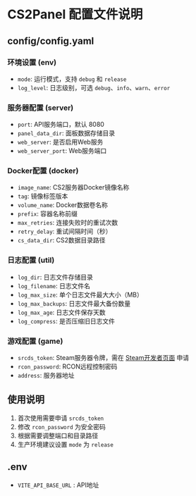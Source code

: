 # CS2Panel 配置文件说明

## config/config.yaml

### 环境设置 (env)
- `mode`: 运行模式，支持 `debug` 和 `release`
- `log_level`: 日志级别，可选 `debug`、`info`、`warn`、`error`

### 服务器配置 (server)
- `port`: API服务端口，默认 8080
- `panel_data_dir`: 面板数据存储目录
- `web_server`: 是否启用Web服务
- `web_server_port`: Web服务端口

### Docker配置 (docker)
- `image_name`: CS2服务器Docker镜像名称
- `tag`: 镜像标签版本
- `volume_name`: Docker数据卷名称
- `prefix`: 容器名称前缀
- `max_retries`: 连接失败时的重试次数
- `retry_delay`: 重试间隔时间（秒）
- `cs_data_dir`: CS2数据目录路径

### 日志配置 (util)
- `log_dir`: 日志文件存储目录
- `log_filename`: 日志文件名
- `log_max_size`: 单个日志文件最大大小（MB）
- `log_max_backups`: 日志文件最大备份数量
- `log_max_age`: 日志文件保存天数
- `log_compress`: 是否压缩旧日志文件

### 游戏配置 (game)
- `srcds_token`: Steam服务器令牌，需在 [Steam开发者页面](https://steamcommunity.com/dev/managegameservers) 申请
- `rcon_password`: RCON远程控制密码
- `address`: 服务器地址

## 使用说明

1. 首次使用需要申请 `srcds_token`
2. 修改 `rcon_password` 为安全密码
3. 根据需要调整端口和目录路径
4. 生产环境建议设置 `mode` 为 `release`

## .env
- `VITE_API_BASE_URL` : API地址
